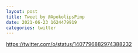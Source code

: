 ```yaml
--- 
layout: post 
title: Tweet by @ApokolipsPimp 
date: 2021-06-23 1624479919 
categories: twitter 
--- 
```

https://twitter.com/o/status/1407796882974388232